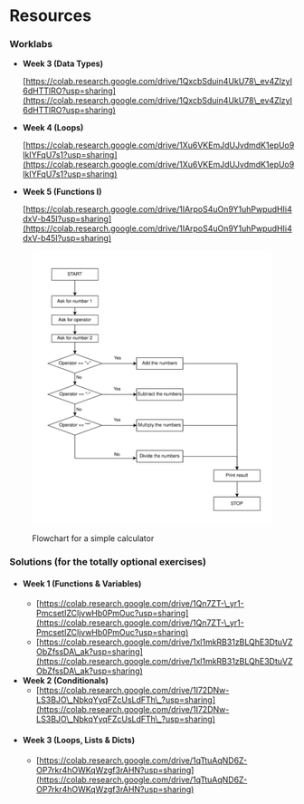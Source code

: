 # Resources

### Worklabs

*   **Week 3 (Data Types)**

    [https://colab.research.google.com/drive/1QxcbSduin4UkU78\_ev4ZlzyI6dHTTlRO?usp=sharing](https://colab.research.google.com/drive/1QxcbSduin4UkU78\_ev4ZlzyI6dHTTlRO?usp=sharing)
*   **Week 4 (Loops)**

    [https://colab.research.google.com/drive/1Xu6VKEmJdUJvdmdK1epUo9lkIYFqU7s1?usp=sharing](https://colab.research.google.com/drive/1Xu6VKEmJdUJvdmdK1epUo9lkIYFqU7s1?usp=sharing)
*   **Week 5 (Functions I)**

    [https://colab.research.google.com/drive/1IArpoS4uOn9Y1uhPwpudHIi4dxV-b45I?usp=sharing](https://colab.research.google.com/drive/1IArpoS4uOn9Y1uhPwpudHIi4dxV-b45I?usp=sharing)

<figure><img src="../../.gitbook/assets/Calculator Flowchart.svg" alt=""><figcaption><p>Flowchart for a simple calculator</p></figcaption></figure>

### Solutions (for the totally optional exercises)

* #### Week 1 (Functions & Variables)
  * [https://colab.research.google.com/drive/1Qn7ZT-\_yr1-PmcsetIZCljvwHb0PmOuc?usp=sharing](https://colab.research.google.com/drive/1Qn7ZT-\_yr1-PmcsetIZCljvwHb0PmOuc?usp=sharing)
  * [https://colab.research.google.com/drive/1xl1mkRB31zBLQhE3DtuVZObZfssDA\_ak?usp=sharing](https://colab.research.google.com/drive/1xl1mkRB31zBLQhE3DtuVZObZfssDA\_ak?usp=sharing)
* **Week 2 (Conditionals)**
  * [https://colab.research.google.com/drive/1I72DNw-LS3BJO\_NbkqYyqFZcUsLdFTh\_?usp=sharing](https://colab.research.google.com/drive/1I72DNw-LS3BJO\_NbkqYyqFZcUsLdFTh\_?usp=sharing)
* #### Week 3 (Loops, Lists & Dicts)
  * [https://colab.research.google.com/drive/1qTtuAqND6Z-OP7rkr4hOWKqWzgf3rAHN?usp=sharing](https://colab.research.google.com/drive/1qTtuAqND6Z-OP7rkr4hOWKqWzgf3rAHN?usp=sharing)
